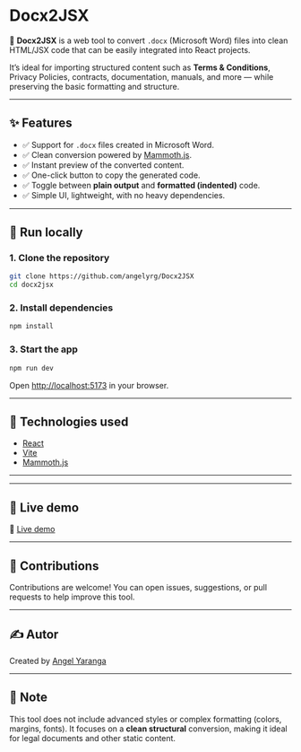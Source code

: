 # Docx2JSX

🎯 **Docx2JSX** is a web tool to convert `.docx` (Microsoft Word) files into clean HTML/JSX code that can be easily integrated into React projects.  

It’s ideal for importing structured content such as **Terms & Conditions**, Privacy Policies, contracts, documentation, manuals, and more — while preserving the basic formatting and structure.  

---

## ✨ Features

- ✅ Support for `.docx` files created in Microsoft Word.  
- ✅ Clean conversion powered by [Mammoth.js](https://github.com/mwilliamson/mammoth.js).  
- ✅ Instant preview of the converted content.  
- ✅ One-click button to copy the generated code.  
- ✅ Toggle between **plain output** and **formatted (indented)** code.  
- ✅ Simple UI, lightweight, with no heavy dependencies.  

---

## 🚀 Run locally

### 1. Clone the repository

```bash
git clone https://github.com/angelyrg/Docx2JSX
cd docx2jsx
```

### 2. Install dependencies

```bash
npm install
```

### 3. Start the app

```bash
npm run dev
```

Open [http://localhost:5173](http://localhost:5173) in your browser.

---

## 🧰 Technologies used

- [React](https://reactjs.org/)
- [Vite](https://vitejs.dev/)
- [Mammoth.js](https://github.com/mwilliamson/mammoth.js)


---

---

## 🧪 Live demo

🔗 [Live demo](https://docx2jsx.vercel.app/)

---

## 🙌 Contributions

Contributions are welcome!
You can open issues, suggestions, or pull requests to help improve this tool.

---

## ✍ Autor

Created by [Angel Yaranga](https://github.com/angelyrg)

---

## 📌 Note

This tool does not include advanced styles or complex formatting (colors, margins, fonts).
It focuses on a **clean structural** conversion, making it ideal for legal documents and other static content.
